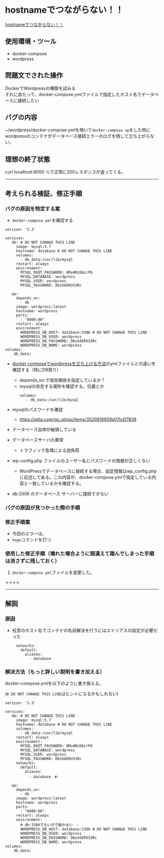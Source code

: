 # hostnameでつながらない！！

[hostnameでつながらない！！](https://blog.icttoracon.net/2020/11/02/hostname%e3%81%a7%e3%81%a4%e3%81%aa%e3%81%8c%e3%82%89%e3%81%aa%e3%81%84%ef%bc%81%ef%bc%81/)

## 使用環境・ツール
- docker-compose
- wordpress

## 問題文でされた操作
DockerでWordpressの構築を試みる  
それにあたって、docker-compose.ymlファイルで指定したホスト名でデータベースに接続したい

## バグの内容
~/wordpress/docker-compose.ymlを用いて`docker-compose up`をした時にwordpressのコンテナがデータベース接続エラーのログを残して立ち上がらない。

## 理想の終了状態
curl localhost:8000 -Lで正常に200レスポンスが返ってくる。

----

## 考えられる検証、修正手順
### バグの原因を特定する案
- `docker-compose.yml`を確認する
```
version: '3.3'
 
services:
   db: # DO NOT CHANGE THIS LINE
     image: mysql:5.7
     hostname: database # DO NOT CHANGE THIS LINE
     volumes:
       - db_data:/var/lib/mysql
     restart: always
     environment:
       MYSQL_ROOT_PASSWORD: 8MvAMcDAirP8
       MYSQL_DATABASE: wordpress
       MYSQL_USER: wordpress
       MYSQL_PASSWORD: DDzk6ERU33Rc
 
   wp:
     depends_on:
       - db
     image: wordpress:latest
     hostname: wordpress
     ports:
       - "8000:80"
     restart: always
     environment:
       WORDPRESS_DB_HOST: database:3306 # DO NOT CHANGE THIS LINE
       WORDPRESS_DB_USER: wordpress
       WORDPRESS_DB_PASSWORD: DDzk6ERU33Rc
       WORDPRESS_DB_NAME: wordpress
volumes:
    db_data:

```

- [docker composeでwordpressを立ち上げる方法](https://docs.docker.com/samples/wordpress/)のymlファイルとの違いを確認する（特にDB周り）
    - depends_on:で依存関係を指定しているか？
    - mysqlの存在する場所を確認する。位置とか
        ```  
        volumes:
           - db_data:/var/lib/mysql
        ```
- mysqlのパスワードを確認
    - https://qiita.com/go_glzgo/items/3520818659a07bd17839
- データベース自体が破損している
- データベースサーバの異常
    - トラフィック急増による過負荷
- wp-config.php ファイルのユーザー名とパスワードの情報が正しくない
    - WordPressでデータベースに接続する場合、設定情報はwp_config.phpに記述してある。この内容が、docker-compose.ymlで指定している内容と一致しているかを確認する。


- db:3306 のデータベース サーバーに接続できない

### バグの原因が見つかった際の手順


### 修正手順案
- 今回のエラーは、
- `hoge`コマンドを打つ

### 使用した修正手順（壊れた場合ように間違えて踏んでしまった手順は消さずに残しておく）
1. `docker-compose.yml`ファイルを変更した。
```
＊＊＊＊
```

---- 

## 解説

### 原因
- 任意のホスト名でコンテナの名前解決を行うにはエイリアスの設定が必要だった
```
     networks:
       default:
         aliases:
           - database
```

### 解決方法（もっと詳しい説明を書き加える）

docker-compose.ymlを以下のように書き換える。

(`# DO NOT CHANGE THIS LINE`はヒントになるかもしれない)

```
version: '3.3'
 
services:
   db: # DO NOT CHANGE THIS LINE
     image: mysql:5.7
     hostname: database # DO NOT CHANGE THIS LINE
     volumes:
       - db_data:/var/lib/mysql
     restart: always
     environment:
       MYSQL_ROOT_PASSWORD: 8MvAMcDAirP8
       MYSQL_DATABASE: wordpress
       MYSQL_USER: wordpress
       MYSQL_PASSWORD: DDzk6ERU33Rc
     networks:
       default:
         aliases:
           - database　#☆
 
   wp:
     depends_on:
       - db
     image: wordpress:latest
     hostname: wordpress
     ports:
       - "8000:80"
     restart: always
     environment:
       # db:3306でないので動かない　☆
       WORDPRESS_DB_HOST: database:3306 # DO NOT CHANGE THIS LINE
       WORDPRESS_DB_USER: wordpress
       WORDPRESS_DB_PASSWORD: DDzk6ERU33Rc
       WORDPRESS_DB_NAME: wordpress
volumes:
    db_data:
```